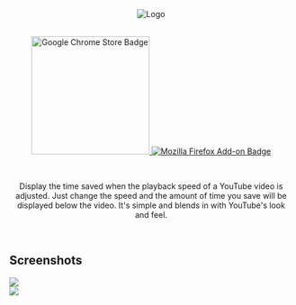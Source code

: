 <div align="center">
  <img align="center" alt="Logo" src="https://i.imgur.com/M5qlxYA.png" />
</div>
<br />
<p align="center">
  <a href="https://chrome.google.com/webstore/detail/time-saver-for-youtube/nkfcgfkioefgclgcilgocbdnlhbfmcaf/null" target="_blank">
    <img src="https://i.imgur.com/6D7FS8e.png" alt="Google Chrome Store Badge" width="210" />
  </a>
  <a href="https://addons.mozilla.org/en-US/firefox/addon/time-saver-for-youtube/" target="_blank">
    <img src="https://i.imgur.com/mD3JYfd.png" alt="Mozilla Firefox Add-on Badge" />
  </a>
</p>
<br />
<p align="center">
	 Display the time saved when the playback speed of a YouTube video is adjusted. Just change the speed and the amount of time you save will be displayed below the video. It's simple and blends in with YouTube's look and feel.
</p>
<br />

## Screenshots

<img src="https://addons.cdn.mozilla.net/user-media/previews/full/240/240842.png?modified=1593661356" />
</br >
<img src="https://addons.cdn.mozilla.net/user-media/previews/full/240/240843.png?modified=1593661355" />
